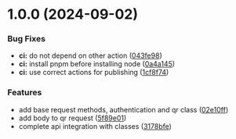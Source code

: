 # 1.0.0 (2024-09-02)


### Bug Fixes

* **ci:** do not depend on other action ([043fe98](https://github.com/pulgueta/nequi-node-sdk/commit/043fe980c432fc1886d724b24a420802f281db5e))
* **ci:** install pnpm before installing node ([0a4a145](https://github.com/pulgueta/nequi-node-sdk/commit/0a4a14518c98988f66491416a34e58e03c575a30))
* **ci:** use correct actions for publishing ([1cf8f74](https://github.com/pulgueta/nequi-node-sdk/commit/1cf8f7420380b7a054142c006cee3e4ed400fba6))


### Features

* add base request methods, authentication and qr class ([02e10ff](https://github.com/pulgueta/nequi-node-sdk/commit/02e10ff1ed16ef1b8f858394b5d2076af609c8be))
* add body to qr request ([5f89e01](https://github.com/pulgueta/nequi-node-sdk/commit/5f89e01b85d65120a647e5f3cc4140df4e86c371))
* complete api integration with classes ([3178bfe](https://github.com/pulgueta/nequi-node-sdk/commit/3178bfeb8a7168d3f6599ebef6c7dc2b31e8fc64))
